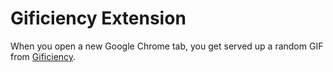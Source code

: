 Gificiency Extension
====================

When you open a new Google Chrome tab, you get served up a random GIF from [Gificiency](http://gificiency.com).
